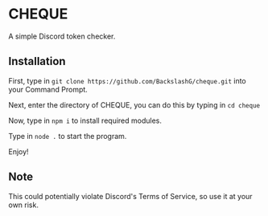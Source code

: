 # CHEQUE
A simple Discord token checker.

## Installation
First, type in ```git clone https://github.com/BackslashG/cheque.git``` into your Command Prompt.

Next, enter the directory of CHEQUE, you can do this by typing in ```cd cheque```

Now, type in ```npm i``` to install required modules.

Type in ```node .``` to start the program.

Enjoy!

## Note
This could potentially violate Discord's Terms of Service, so use it at your own risk.
